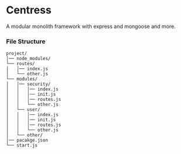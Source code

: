 # Centress

A modular monolith framework with express and mongoose and more.

### File Structure
```
project/
│── node_modules/
└── routes/
│   │── index.js
│   └── other.js
└── modules/
│   │── security/
│   │   │── index.js
│   │   │── init.js
│   │   │── routes.js
│   │   └── other.js
│   └── user/
│   │   │── index.js
│   │   │── init.js
│   │   │── routes.js
│   │   └── other.js
│   └── other/
│── pacakge.json
└── start.js
```

